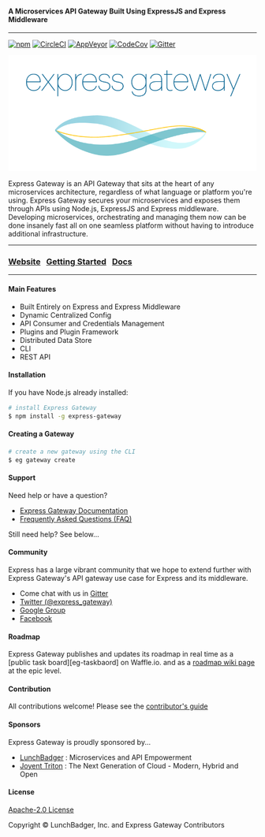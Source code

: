#### A Microservices API Gateway Built Using ExpressJS and Express Middleware
----

[![npm][npm-version-badge]][npm-package-url]
[![CircleCI][circleci-badge]][circleci-master-url]
[![AppVeyor][appveyor-badge]][appveyor-master-url]
[![CodeCov][codecov-badge]][codecov-master-url]
[![Gitter][gitter-badge]][gitter-room-url]

[![Express-Gateway][eg-wordmark-companion]][eg-website]

Express Gateway is an API Gateway that sits at the heart of any microservices architecture, regardless of what language or platform you're using. Express Gateway secures your microservices and exposes them through APIs using Node.js, ExpressJS and Express middleware. Developing microservices, orchestrating and managing them now can be done insanely fast all on one seamless platform without having to introduce additional infrastructure.

---

### [Website][eg-website] &nbsp; [Getting Started][eg-getting-started] &nbsp; [Docs][eg-docs]

---
#### Main Features
- Built Entirely on Express and Express Middleware
- Dynamic Centralized Config
- API Consumer and Credentials Management
- Plugins and Plugin Framework
- Distributed Data Store
- CLI
- REST API

#### Installation
If you have Node.js already installed:

```bash
# install Express Gateway
$ npm install -g express-gateway
```

#### Creating a Gateway

```bash
# create a new gateway using the CLI
$ eg gateway create
```

#### Support
Need help or have a question?
- [Express Gateway Documentation][eg-docs]
- [Frequently Asked Questions (FAQ)][eg-faq]

Still need help? See below...

#### Community
Express has a large vibrant community that we hope to extend further with Express Gateway's API gateway use case for Express and its middleware.

- Come chat with us in [Gitter][gitter-room-url]
- [Twitter (@express_gateway)][eg-twitter]
- [Google Group][eg-newsgroup]
- [Facebook][eg-facebook]

#### Roadmap
Express Gateway publishes and updates its roadmap in real time as a [public task board][eg-taskbaord] on Waffle.io. and as a [roadmap wiki page][gh-roadmap] at the epic level.

#### Contribution
All contributions welcome! Please see the [contributor's guide][contributor-guide]

#### Sponsors
Express Gateway is proudly sponsored by...
- [LunchBadger][lb-url] : Microservices and API Empowerment
- [Joyent Triton][joyent-url] : The Next Generation of Cloud - Modern, Hybrid and Open

#### License

[Apache-2.0 License][apache-license]

Copyright © LunchBadger, Inc. and Express Gateway Contributors

[comment]: <> (Links Section)
[npm-version-badge]: https://img.shields.io/npm/v/express-gateway.svg
[npm-package-url]: https://www.npmjs.com/package/express-gateway
[circleci-badge]: https://circleci.com/gh/ExpressGateway/express-gateway/tree/master.svg?style=shield&circle-token=ac6b0e86b46220da43a5ae63a267d12e81ccb2d5
[circleci-master-url]: https://circleci.com/gh/ExpressGateway/express-gateway/tree/master
[appveyor-badge]: https://img.shields.io/appveyor/ci/kevinswiber/express-gateway/master.svg
[appveyor-master-url]: https://ci.appveyor.com/project/kevinswiber/express-gateway
[codecov-badge]: https://img.shields.io/codecov/c/github/ExpressGateway/express-gateway/master.svg
[codecov-master-url]: https://codecov.io/gh/ExpressGateway/express-gateway
[gitter-badge]: https://img.shields.io/gitter/room/expressgateway/express-gateway.svg
[gitter-room-url]: https://gitter.im/ExpressGateway/express-gateway
[eg-wordmark-companion]: logo/wordmark-and-companion-graphic/ExpressGateway_Wordmark+Companion.png
[eg-website]: http://www.express-gateway.io
[eg-getting-started]: http://www.express-gateway.io/getting-started
[eg-docs]: http://www.express-gateway.io/docs
[eg-taskboard]: https://waffle.io/ExpressGateway/express-gateway
[eg-faq]: http://www.express-gateway.io/docs/faq
[eg-twitter]: https://twitter.com/express_gateway
[eg-newsgroup]: https://groups.google.com/forum/#!forum/express-gateway
[eg-facebook]: https://www.facebook.com/expressjsgateway
[gh-roadmap]: https://github.com/ExpressGateway/express-gateway/wiki/Express-Gateway-Roadmap
[contributor-guide]: https://github.com/ExpressGateway/express-gateway/blob/master/Contributing.md
[lb-url]: https://www.lunchbadger.com
[joyent-url]: https://www.joyent.com
[apache-license]: https://github.com/expressgateway/express-gateway/blob/master/LICENSE.md  

